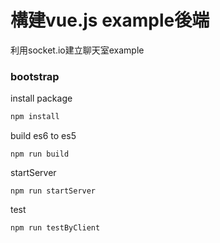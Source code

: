 # 構建vue.js example後端
利用socket.io建立聊天室example

### bootstrap
install package
``` bash
npm install
```
build es6 to es5
```
npm run build
```
startServer
```
npm run startServer
```
test
```
npm run testByClient
```
